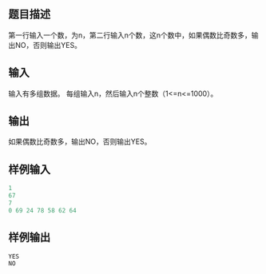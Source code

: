 ## 题目描述

第一行输入一个数，为n，第二行输入n个数，这n个数中，如果偶数比奇数多，输出NO，否则输出YES。

## 输入



输入有多组数据。
每组输入n，然后输入n个整数（1<=n<=1000）。



## 输出



如果偶数比奇数多，输出NO，否则输出YES。



## 样例输入

```c++
1
67 
7
0 69 24 78 58 62 64 
```

## 样例输出

```c++
YES
NO
```